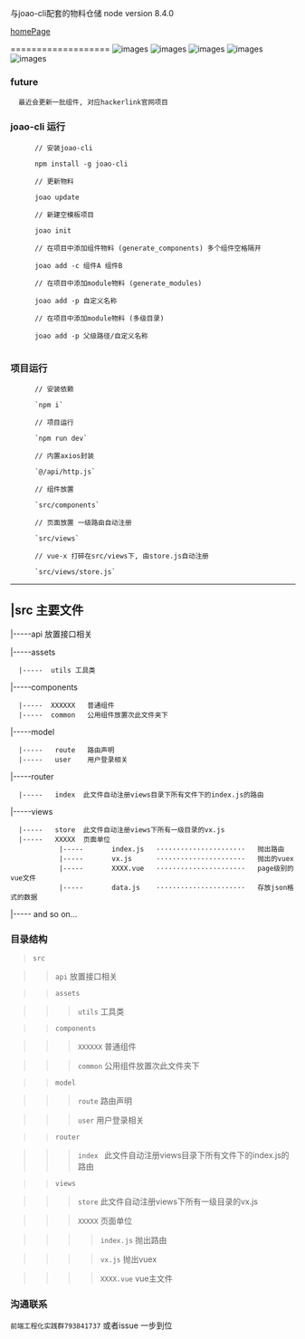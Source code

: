 与joao-cli配套的物料仓储   node version  8.4.0

[homePage](http://39.106.169.7:8080/)

===================
![images](https://img.shields.io/badge/elementUI-2.0+-blue.svg)
![images](https://img.shields.io/badge/vue~cli-3.0+-blue.svg)
![images](https://img.shields.io/badge/joao~cli-0.0.2-skyblue.svg)
![images](https://img.shields.io/badge/webpack-4.0+-blue.svg)
![images](https://img.shields.io/badge/build-passing-green.svg)

### future
      最近会更新一批组件, 对应hackerlink官网项目

### joao-cli 运行
```
      // 安装joao-cli
      
      npm install -g joao-cli
      
      // 更新物料
      
      joao update
      
      // 新建空模板项目
      
      joao init
      
      // 在项目中添加组件物料 (generate_components) 多个组件空格隔开
      
      joao add -c 组件A 组件B
      
      // 在项目中添加module物料 (generate_modules)
      
      joao add -p 自定义名称
      
      // 在项目中添加module物料 (多级目录)
      
      joao add -p 父级路径/自定义名称
      
```

### 项目运行

```
      // 安装依赖
      
      `npm i`
      
      // 项目运行
      
      `npm run dev`
      
      // 内置axios封装
      
      `@/api/http.js`
      
      // 组件放置
      
      `src/components`
      
      // 页面放置 一级路由自动注册
      
      `src/views`
      
      // vue-x 打碎在src/views下, 由store.js自动注册
      
      `src/views/store.js`
 ```


------
|src    主要文件    
-----

|-----api   放置接口相关


|-----assets

      |-----  utils 工具类

|-----components

      |-----  XXXXXX   普通组件
      |-----  common   公用组件放置次此文件夹下

|-----model

      |-----   route   路由声明
      |-----   user    用户登录相关
 
|-----router

      |-----   index  此文件自动注册views目录下所有文件下的index.js的路由

|-----views 

      |-----   store  此文件自动注册views下所有一级目录的vx.js
      |-----   XXXXX  页面单位
                |-----       index.js   ······················   抛出路由
                |-----       vx.js      ······················   抛出的vuex
                |-----       XXXX.vue   ······················   page级别的vue文件
                |-----       data.js    ······················   存放json格式的数据

|----- and so on...

### 目录结构


>`src`

>>`api` 放置接口相关

>>`assets`

>>>`utils`  工具类

>>`components`

>>>`XXXXXX`   普通组件

>>>`common`   公用组件放置次此文件夹下

>>`model` 

>>>`route`    路由声明

>>>`user`    用户登录相关

>>`router`

>>>`index `  此文件自动注册views目录下所有文件下的index.js的路由

>>`views` 

>>>`store`  此文件自动注册views下所有一级目录的vx.js

>>>`XXXXX`   页面单位

>>>> `index.js` 抛出路由

>>>>`vx.js` 抛出vuex

>>>>`XXXX.vue` vue主文件

### 沟通联系
`前端工程化实践群793841737`
或者issue 一步到位



